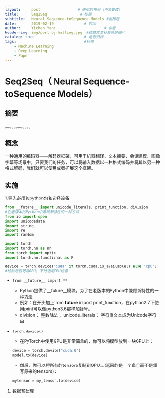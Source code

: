 ```yaml
---
layout:     post                 # 使用的布局（不需要改）
title:      Seq2Seq               # 标题 
subtitle:   Neural Sequence-toSequence Models #副标题
date:       2019-02-19              # 时间
author:     Yichen Yang                      # 作者
header-img: img/post-bg-halting.jpg  #这篇文章标题背景图片
catalog: true                       # 是否归档
tags:                               #标签
    - Machine Learning
    - Deep Learning
    - Paper
---
```

# Seq2Seq（ Neural Sequence-toSequence Models）
## 摘要
。。。。。。。。。。。。
## 概念
一种通用的编码器——解码器框架，可用于机器翻译、文本摘要、会话建模、图像字幕等场景中，只要我们的任务，可以将输入数据以一种格式编码并将其以另一种格式解码，我们就可以使用或者扩展这个框架。
## 实施
1.导入必须的python包和选择设备 
```python
from __future__ import unicode_literals, print_function, division
#在老版本的Python中兼顾新特性的一种方法
from io import open
import unicodedata
import string
import re
import random

import torch
import torch.nn as nn
from torch import optim
import torch.nn.functional as F

device = torch.device("cuda" if torch.cuda.is_available() else "cpu")
#检验是否可用GPU，不行选用CPU设备
```
* `from __future__ import **`
  * Python提供了__future__模块，为了在老版本的Python中兼顾新特性的一种方法
  * 例如：在开头加上from __future__ import print_function，在python2.7下使用print可以像python3.6那样加括号。
  * division： 整数除法； unicode_literals： 字符串文本成为Unicode字符串
* `torch.device()`
  * 在PyTorch中使用GPU是非常简单的，你可以将模型放到一块GPU上：
  
  ```python
  device = torch.device("cuda:0")
  model.to(device)
  ```

  * 然后，你可以将所有的tensors复制到GPU上(返回的是一个备份而不是重写原来的tensors)：
  
  ```python
  mytensor = my_tensor.to(device)
  ```

1. 数据预处理
```python

```